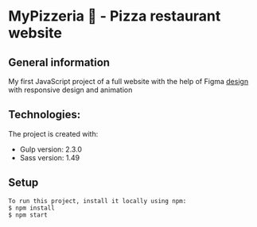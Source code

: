 # MyPizzeria :pizza: - Pizza restaurant website
## General information
My first JavaScript project of a full website with the help of Figma [design](https://www.figma.com/file/nqkxCucDy5PjCoCkgMtGIe/Pizza-site?type=design&node-id=5-325&mode=design&t=N1oUmioGrOVNaTP4-0) with responsive design and animation
## Technologies:
The project is created with:
* Gulp version: 2.3.0
* Sass version: 1.49
## Setup

```
To run this project, install it locally using npm:
$ npm install
$ npm start
```
